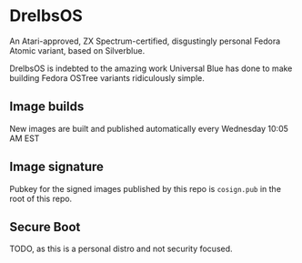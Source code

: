 # DrelbsOS

An Atari-approved, ZX Spectrum-certified, disgustingly personal Fedora Atomic variant, based on Silverblue. 

DrelbsOS is indebted to the amazing work Universal Blue has done to make building Fedora OSTree variants ridiculously simple.

## Image builds

New images are built and published automatically every Wednesday 10:05 AM EST

##  Image signature

Pubkey for the signed images published by this repo is `cosign.pub` in the root of this repo.

## Secure Boot

TODO, as this is a personal distro and not security focused.
